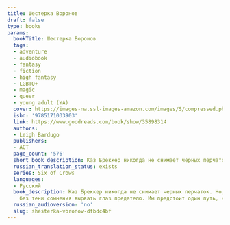 ```yaml
---
title: Шестерка Воронов
draft: false
type: books
params:
  bookTitle: Шестерка Воронов
  tags:
  - adventure
  - audiobook
  - fantasy
  - fiction
  - high fantasy
  - LGBTQ+
  - magic
  - queer
  - young adult (YA)
  cover: https://images-na.ssl-images-amazon.com/images/S/compressed.photo.goodreads.com/books/1501657018i/35898314.jpg
  isbn: '9785171033903'
  link: https://www.goodreads.com/book/show/35898314
  authors:
  - Leigh Bardugo
  publishers:
  - АСТ
  page_count: '576'
  short_book_description: Каз Бреккер никогда не снимает черных перчаток. Но, если не хочешь стать ужином для акул, не спрашивай его, почему.
  russian_translation_status: exists
  series: Six of Crows
  languages:
  - Русский
  book_description: Каз Бреккер никогда не снимает черных перчаток. Но, если не хочешь стать ужином для акул, не спрашивай его, почему. Никому не известно, где его семья, откуда он пришел и почему остался в Кеттердаме. Зато он знает обо всех и все. Бреккер — правая рука главаря одной из самых влиятельных банд в городе. Казино, бордели, нелегальная торговля — его стихия. А еще шантаж, грабеж и, если понадобится, хладнокровное убийство. Но все это мелочи по сравнению с новым заказом. На кону — баснословные деньги и… секрет, который может уничтожить одни народы и возвеличить другие. Какие именно — теперь зависит от Каза и его команды. Шестерых "воронов", которым нечего терять кроме надежды. Это дело объединит их. Лучшего стрелка банды Отбросов и новичка, который не умеет держать пистолет в руках. Соблазнительную чародейку, умеющую с помощью магии взрывать сердца, и безжалостного охотника на таких, как она. Юную гимнастку из самого известного публичного дома во всей Керчии и Каза Бреккера, способного
    без тени сомнения вырвать глаз предателю. Им предстоит один путь, но у каждого своя цель…
  russian_audioversion: 'no'
  slug: shesterka-voronov-dfbdc4bf
---
```

